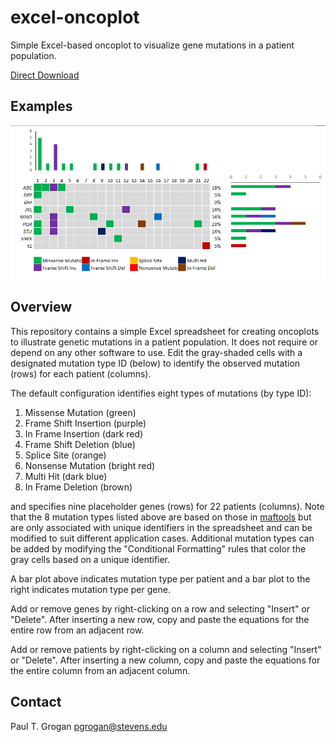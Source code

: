 # excel-oncoplot

Simple Excel-based oncoplot to visualize gene mutations in a patient population.

[Direct Download](https://github.com/ptgrogan/excel-oncoplot/blob/master/oncoplot.xlsx?raw=true)

## Examples

![Example oncolplot](oncoplot.png)

## Overview

This repository contains a simple Excel spreadsheet for creating oncoplots to illustrate genetic mutations in a patient population. It does not require or depend on any other software to use. Edit the gray-shaded cells with a designated mutation type ID (below) to identify the observed mutation (rows) for each patient (columns).

The default configuration identifies eight types of mutations (by type ID):
 1. Missense Mutation (green)
 2. Frame Shift Insertion (purple)
 3. In Frame Insertion (dark red)
 4. Frame Shift Deletion (blue)
 5. Splice Site (orange)
 6. Nonsense Mutation (bright red)
 7. Multi Hit (dark blue)
 8. In Frame Deletion (brown)

and specifies nine placeholder genes (rows) for 22 patients (columns). Note that the 8 mutation types listed above are based on those in [maftools](https://github.com/PoisonAlien/maftools) but are only associated with unique identifiers in the spreadsheet and can be modified to suit different application cases. Additional mutation types can be added by modifying the "Conditional Formatting" rules that color the gray cells based on a unique identifier.

A bar plot above indicates mutation type per patient and a bar plot to the right indicates mutation type per gene. 

Add or remove genes by right-clicking on a row and selecting "Insert" or "Delete". After inserting a new row, copy and paste the equations for the entire row from an adjacent row.

Add or remove patients by right-clicking on a column and selecting "Insert" or "Delete". After inserting a new column, copy and paste the equations for the entire column from an adjacent column.

## Contact

Paul T. Grogan <pgrogan@stevens.edu>
